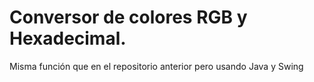 # Conversor de colores RGB y Hexadecimal.
Misma función que en el repositorio anterior pero usando Java y Swing
